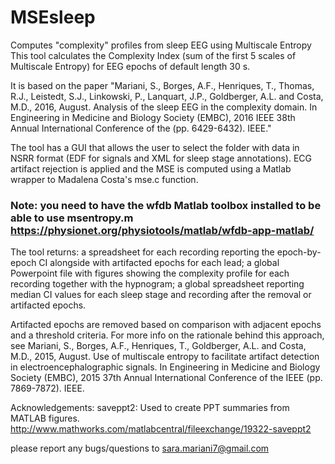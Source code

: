 # MSEsleep
Computes "complexity" profiles from sleep EEG using Multiscale Entropy
This tool calculates the Complexity Index (sum of the first 5 scales of Multiscale Entropy) for EEG epochs of default length 30 s. 

It is based on the paper "Mariani, S., Borges, A.F., Henriques, T., Thomas, R.J., Leistedt, S.J., Linkowski, P., Lanquart, J.P., Goldberger, A.L. and Costa, M.D., 2016, August. Analysis of the sleep EEG in the complexity domain. In Engineering in Medicine and Biology Society (EMBC), 2016 IEEE 38th Annual International Conference of the (pp. 6429-6432). IEEE."

The tool has a GUI that allows the user to select the folder with data in NSRR format (EDF for signals and XML for sleep stage annotations). ECG artifact rejection is applied and the MSE is computed using a Matlab wrapper to Madalena Costa's mse.c function.

### Note: you need to have the wfdb Matlab toolbox installed to be able to use msentropy.m https://physionet.org/physiotools/matlab/wfdb-app-matlab/

The tool returns: a spreadsheet for each recording reporting the epoch-by-epoch CI alongside with artifacted epochs for each lead; a global Powerpoint file with figures showing the complexity profile for each recording together with the hypnogram; a global spreadsheet reporting median CI values for each sleep stage and recording after the removal or artifacted epochs.

Artifacted epochs are removed based on comparison with adjacent epochs and a threshold criteria. For more info on the rationale behind this approach, see Mariani, S., Borges, A.F., Henriques, T., Goldberger, A.L. and Costa, M.D., 2015, August. Use of multiscale entropy to facilitate artifact detection in electroencephalographic signals. In Engineering in Medicine and Biology Society (EMBC), 2015 37th Annual International Conference of the IEEE (pp. 7869-7872). IEEE.

Acknowledgements:
saveppt2:  Used to create PPT summaries from MATLAB figures.
http://www.mathworks.com/matlabcentral/fileexchange/19322-saveppt2

please report any bugs/questions to sara.mariani7@gmail.com
